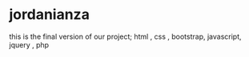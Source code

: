 # jordanianza
this is the final version of our project;
html , css , bootstrap, javascript, jquery , php
